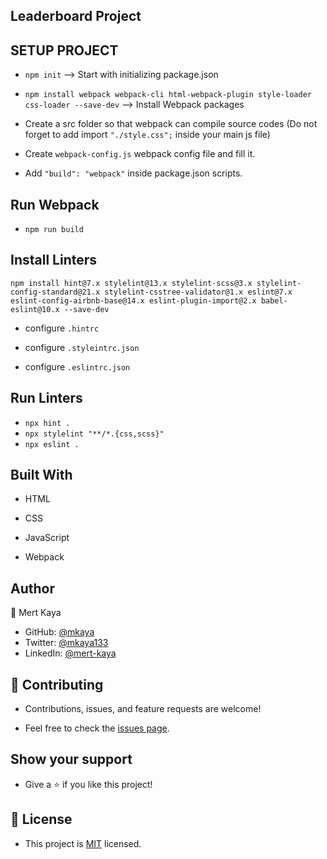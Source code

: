 ## Leaderboard Project

## SETUP PROJECT

- `npm init` --> Start with initializing package.json

- `npm install webpack webpack-cli html-webpack-plugin style-loader css-loader --save-dev` --> Install Webpack packages

- Create a src folder so that webpack can compile source codes (Do not forget to add import `"./style.css";` inside your main js file)

- Create `webpack-config.js` webpack config file and fill it.

- Add `"build": "webpack"` inside package.json scripts.

## Run Webpack

- `npm run build`

## Install Linters

`npm install hint@7.x stylelint@13.x stylelint-scss@3.x stylelint-config-standard@21.x stylelint-csstree-validator@1.x eslint@7.x eslint-config-airbnb-base@14.x eslint-plugin-import@2.x babel-eslint@10.x --save-dev`

- configure `.hintrc`

- configure `.styleintrc.json`

- configure `.eslintrc.json`

## Run Linters

- `npx hint .`
- `npx stylelint "**/*.{css,scss}"`
- `npx eslint .`

## Built With

- HTML

- CSS

- JavaScript

- Webpack

## Author

👤 Mert Kaya

- GitHub: [@mkaya](https://github.com/mkaya13)
- Twitter: [@mkaya133](https://twitter.com/mkaya133)
- LinkedIn: [@mert-kaya](https://www.linkedin.com/in/mert-kaya-0732b717b/)

## 🤝 Contributing

- Contributions, issues, and feature requests are welcome!

- Feel free to check the [issues page](https://github.com/V-Blaze/Awesome_Books/issues).

## Show your support

- Give a ⭐️ if you like this project!

## 📝 License

- This project is [MIT](./LICENSE) licensed.
